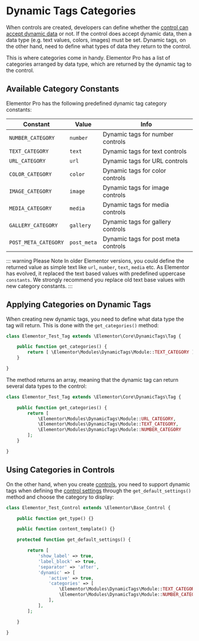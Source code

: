 # Dynamic Tags Categories

<Badge type="tip" vertical="top" text="Elementor Core" /> <Badge type="warning" vertical="top" text="Advanced" />

When controls are created, developers can define whether the [control can accept dynamic data](./../controls/control-settings/#dynamic-tags) or not. If the control does accept dynamic data, then a data type (e.g. text values, colors, images) must be set. Dynamic tags, on the other hand, need to define what types of data they return to the control.

This is where categories come in handy. Elementor Pro has a list of categories arranged by data type, which are returned by the dynamic tag to the control.

## Available Category Constants

Elementor Pro has the following predefined dynamic tag category constants:

| Constant             | Value       | Info                                 |
|----------------------|-------------|--------------------------------------|
| `NUMBER_CATEGORY`    | `number`    | Dynamic tags for number controls     |
| `TEXT_CATEGORY`      | `text`      | Dynamic tags for text controls       |
| `URL_CATEGORY`       | `url`       | Dynamic tags for URL controls        |
| `COLOR_CATEGORY`     | `color`     | Dynamic tags for color controls      |
| `IMAGE_CATEGORY`     | `image`     | Dynamic tags for image controls      |
| `MEDIA_CATEGORY`     | `media`     | Dynamic tags for media controls      |
| `GALLERY_CATEGORY`   | `gallery`   | Dynamic tags for gallery controls    |
| `POST_META_CATEGORY` | `post_meta` | Dynamic tags for post meta controls  |

::: warning Please Note
In older Elementor versions, you could define the returned value as simple text like `url`, `number`, `text`, `media` etc. As Elementor has evolved, it replaced the text based values with predefined uppercase `constants`. We strongly recommend you replace old text base values with new category constants.
:::

## Applying Categories on Dynamic Tags

When creating new dynamic tags, you need to define what data type the tag will return. This is done with the `get_categories()` method:

```php
class Elementor_Test_Tag extends \Elementor\Core\DynamicTags\Tag {

	public function get_categories() {
		return [ \Elementor\Modules\DynamicTags\Module::TEXT_CATEGORY ];
	}

}
```

The method returns an array, meaning that the dynamic tag can return several data types to the control:

```php
class Elementor_Test_Tag extends \Elementor\Core\DynamicTags\Tag {

	public function get_categories() {
		return [
			\Elementor\Modules\DynamicTags\Module::URL_CATEGORY,
			\Elementor\Modules\DynamicTags\Module::TEXT_CATEGORY,
			\Elementor\Modules\DynamicTags\Module::NUMBER_CATEGORY
		];
	}

}
```

## Using Categories in Controls

On the other hand, when you create [controls](./../controls/), you need to support dynamic tags when defining the [control settings](./../controls/control-settings/) through the `get_default_settings()` method and choose the category to display:

```php {13-19}
class Elementor_Test_Control extends \Elementor\Base_Control {

	public function get_type() {}

	public function content_template() {}

	protected function get_default_settings() {

		return [
			'show_label' => true,
			'label_block' => true,
			'separator' => 'after',
			'dynamic' => [
				'active' => true,
				'categories' => [
					\Elementor\Modules\DynamicTags\Module::TEXT_CATEGORY,
					\Elementor\Modules\DynamicTags\Module::NUMBER_CATEGORY
				],
			],
		];

	}

}
```
